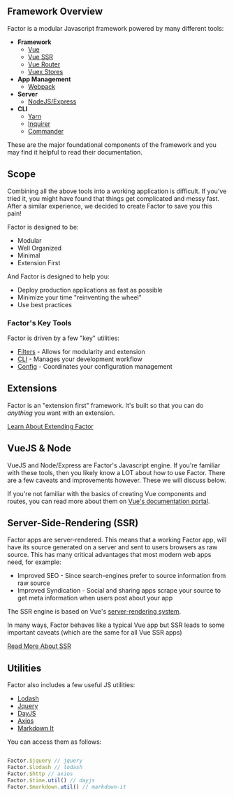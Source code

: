 ## Framework Overview

Factor is a modular Javascript framework powered by  many different tools:

- **Framework** 
  - [Vue](https://vuejs.org/)
  - [Vue SSR](https://ssr.vuejs.org/)
  - [Vue Router](https://router.vuejs.org/)
  - [Vuex Stores](https://vuex.vuejs.org/)
- **App Management**
  - [Webpack](https://webpack.js.org/)
- **Server**  
  - [NodeJS/Express](https://expressjs.com/)
- **CLI**
  - [Yarn](https://yarnpkg.com/en/)
  - [Inquirer](https://github.com/SBoudrias/Inquirer.js/)
  - [Commander](https://github.com/tj/commander.js/)

These are the major foundational components of the framework and you may find it helpful to read their documentation.

## Scope

Combining all the above tools into a working application is difficult. If you've tried it, you might have found that things get complicated and messy fast. After a similar experience, we decided to create Factor to save you this pain!

Factor is designed to be: 
- Modular
- Well Organized
- Minimal
- Extension First

And Factor is designed to help you: 
- Deploy production applications as fast as possible
- Minimize your time "reinventing the wheel" 
- Use best practices 

### Factor's Key Tools

Factor is driven by a few "key" utilities: 

- [Filters](/guide/filters) - Allows for modularity and extension
- [CLI](/guide/cli) - Manages your development workflow 
- [Config](/guide/config) - Coordinates your configuration management

## Extensions

Factor is an "extension first" framework. It's built so that you can do *anything* you want with an extension. 

[Learn About Extending Factor](/guide/extending-factor) 

## VueJS & Node

VueJS and Node/Express are Factor's Javascript engine. If you're familiar with these tools, then you likely know a LOT about how to use Factor. There are a few caveats and improvements however. These we will discuss below. 

If you're not familiar with the basics of creating Vue components and routes, you can read more about them on [Vue's documentation portal](https://vuejs.org/).  


## Server-Side-Rendering (SSR)

Factor apps are server-rendered. This means that a working Factor app, will have its source generated on a server and sent to users browsers as raw source. This has many critical advantages that most modern web apps need, for example: 
- Improved SEO - Since search-engines prefer to source information from raw source
- Improved Syndication - Social and sharing apps scrape your source to get meta information when users post about your app

The SSR engine is based on Vue's [server-rendering system](https://ssr.vuejs.org).

In many ways, Factor behaves like a typical Vue app but SSR leads to some important caveats (which are the same for all Vue SSR apps)

[Read More About SSR](/guide/server-side-rendering)

## Utilities

Factor also includes a few useful JS utilities: 

- [Lodash](https://lodash.com/)
- [Jquery](https://jquery.com/)
- [DayJS](https://github.com/iamkun/dayjs)
- [Axios](https://github.com/axios/axios)
- [Markdown It](https://github.com/markdown-it/markdown-it)

You can access them as follows: 

```javascript

Factor.$jquery // jquery
Factor.$lodash // lodash
Factor.$http // axios
Factor.$time.util() // dayjs
Factor.$markdown.util() // markdown-it

```
